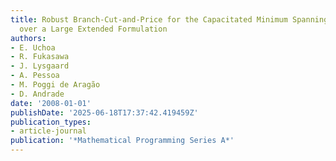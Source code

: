 ```yaml
---
title: Robust Branch-Cut-and-Price for the Capacitated Minimum Spanning Tree Problem
  over a Large Extended Formulation
authors:
- E. Uchoa
- R. Fukasawa
- J. Lysgaard
- A. Pessoa
- M. Poggi de Aragão
- D. Andrade
date: '2008-01-01'
publishDate: '2025-06-18T17:37:42.419459Z'
publication_types:
- article-journal
publication: '*Mathematical Programming Series A*'
---
```

